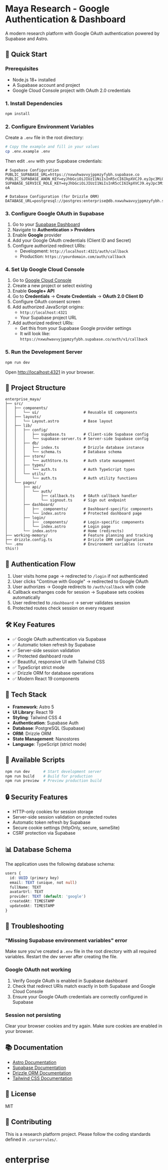 # Maya Research - Google Authentication & Dashboard

A modern research platform with Google OAuth authentication powered by Supabase and Astro.

## 🚀 Quick Start

### Prerequisites

- Node.js 18+ installed
- A Supabase account and project
- Google Cloud Console project with OAuth 2.0 credentials

### 1. Install Dependencies

```bash
npm install
```

### 2. Configure Environment Variables

Create a `.env` file in the root directory:

```bash
# Copy the example and fill in your values
cp .env.example .env
```

Then edit `.env` with your Supabase credentials:

```env
# Supabase Configuration
PUBLIC_SUPABASE_URL=https://nxwuhwavvyjppmzyfybh.supabase.co
PUBLIC_SUPABASE_ANON_KEY=eyJhbGciOiJIUzI1NiIsInR5cCI6IkpXVCJ9.eyJpc3MiOiJzdXBhYmFzZSIsInJlZiI6Im54d3Vod2F2dnlqcHBtenlmeWJoIiwicm9sZSI6ImFub24iLCJpYXQiOjE3NjEyNDM1MzQsImV4cCI6MjA3NjgxOTUzNH0.djJYNNsQ9ZfZ_q7z9jbd31TTuUWowiHllZ3cdujq5Io
SUPABASE_SERVICE_ROLE_KEY=eyJhbGciOiJIUzI1NiIsInR5cCI6IkpXVCJ9.eyJpc3MiOiJzdXBhYmFzZSIsInJlZiI6Im54d3Vod2F2dnlqcHBtenlmeWJoIiwicm9sZSI6InNlcnZpY2Vfcm9sZSIsImlhdCI6MTc2MTI0MzUzNCwiZXhwIjoyMDc2ODE5NTM0fQ.tgzRAZWnKprkrfX4KG8Mp0eTOJlCf_20IS7UZnDQ-oA

# Database Configuration (for Drizzle ORM)
DATABASE_URL=postgresql://postgres:enterprise@db.nxwuhwavvyjppmzyfybh.supabase.co:5432/postgres
```

### 3. Configure Google OAuth in Supabase

1. Go to your [Supabase Dashboard](https://app.supabase.com)
2. Navigate to **Authentication > Providers**
3. Enable **Google** provider
4. Add your Google OAuth credentials (Client ID and Secret)
5. Configure authorized redirect URIs:
   - Development: `http://localhost:4321/auth/callback`
   - Production: `https://yourdomain.com/auth/callback`

### 4. Set Up Google Cloud Console

1. Go to [Google Cloud Console](https://console.cloud.google.com)
2. Create a new project or select existing
3. Enable **Google+ API**
4. Go to **Credentials** → **Create Credentials** → **OAuth 2.0 Client ID**
5. Configure OAuth consent screen
6. Add authorized JavaScript origins:
   - `http://localhost:4321`
   - Your Supabase project URL
7. Add authorized redirect URIs:
   - Get this from your Supabase Google provider settings
   - It will look like: `https://nxwuhwavvyjppmzyfybh.supabase.co/auth/v1/callback`

### 5. Run the Development Server

```bash
npm run dev
```

Open [http://localhost:4321](http://localhost:4321) in your browser.

## 📁 Project Structure

```
enterprise_maya/
├── src/
│   ├── components/
│   │   └── ui/                    # Reusable UI components
│   ├── layouts/
│   │   └── Layout.astro           # Base layout
│   ├── lib/
│   │   ├── config/
│   │   │   ├── supabase.ts        # Client-side Supabase config
│   │   │   └── supabase-server.ts # Server-side Supabase config
│   │   ├── db/
│   │   │   ├── index.ts           # Drizzle database instance
│   │   │   └── schema.ts          # Database schema
│   │   ├── store/
│   │   │   └── authStore.ts       # Auth state management
│   │   ├── types/
│   │   │   └── auth.ts            # Auth TypeScript types
│   │   └── utils/
│   │       └── auth.ts            # Auth utility functions
│   └── pages/
│       ├── api/
│       │   └── auth/
│       │       ├── callback.ts    # OAuth callback handler
│       │       └── signout.ts     # Sign out endpoint
│       ├── dashboard/
│       │   ├── _components/       # Dashboard-specific components
│       │   └── index.astro        # Protected dashboard page
│       ├── login/
│       │   ├── _components/       # Login-specific components
│       │   └── index.astro        # Login page
│       └── index.astro            # Home (redirects)
├── working-memory/                # Feature planning and tracking
├── drizzle.config.ts              # Drizzle ORM configuration
└── .env                           # Environment variables (create this!)
```

## 🔐 Authentication Flow

1. User visits home page → redirected to `/login` if not authenticated
2. User clicks "Continue with Google" → redirected to Google OAuth
3. User authorizes → Google redirects to `/auth/callback` with code
4. Callback exchanges code for session → Supabase sets cookies automatically
5. User redirected to `/dashboard` → server validates session
6. Protected routes check session on every request

## 🛠️ Key Features

- ✅ Google OAuth authentication via Supabase
- ✅ Automatic token refresh by Supabase
- ✅ Server-side session validation
- ✅ Protected dashboard route
- ✅ Beautiful, responsive UI with Tailwind CSS
- ✅ TypeScript strict mode
- ✅ Drizzle ORM for database operations
- ✅ Modern React 19 components

## 🔧 Tech Stack

- **Framework**: Astro 5
- **UI Library**: React 19
- **Styling**: Tailwind CSS 4
- **Authentication**: Supabase Auth
- **Database**: PostgreSQL (Supabase)
- **ORM**: Drizzle ORM
- **State Management**: Nanostores
- **Language**: TypeScript (strict mode)

## 📝 Available Scripts

```bash
npm run dev      # Start development server
npm run build    # Build for production
npm run preview  # Preview production build
```

## 🔒 Security Features

- HTTP-only cookies for session storage
- Server-side session validation on protected routes
- Automatic token refresh by Supabase
- Secure cookie settings (httpOnly, secure, sameSite)
- CSRF protection via Supabase

## 📊 Database Schema

The application uses the following database schema:

```typescript
users {
  id: UUID (primary key)
  email: TEXT (unique, not null)
  fullName: TEXT
  avatarUrl: TEXT
  provider: TEXT (default: 'google')
  createdAt: TIMESTAMP
  updatedAt: TIMESTAMP
}
```

## 🐛 Troubleshooting

### "Missing Supabase environment variables" error

Make sure you've created a `.env` file in the root directory with all required variables. Restart the dev server after creating the file.

### Google OAuth not working

1. Verify Google OAuth is enabled in Supabase dashboard
2. Check that redirect URIs match exactly in both Supabase and Google Cloud Console
3. Ensure your Google OAuth credentials are correctly configured in Supabase

### Session not persisting

Clear your browser cookies and try again. Make sure cookies are enabled in your browser.

## 📚 Documentation

- [Astro Documentation](https://docs.astro.build)
- [Supabase Documentation](https://supabase.com/docs)
- [Drizzle ORM Documentation](https://orm.drizzle.team)
- [Tailwind CSS Documentation](https://tailwindcss.com/docs)

## 📄 License

MIT

## 🤝 Contributing

This is a research platform project. Please follow the coding standards defined in `.cursorrules/`.
# enterprise
